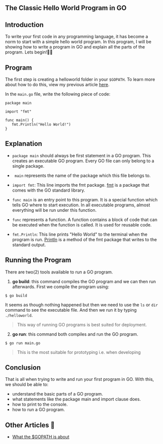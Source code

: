 ## The Classic Hello World Program in GO

## Introduction

To write your first code in any programming language, it has become a norm to start with a simple hello world program. In this program, I will be showing how to write a program in GO and explain all the parts of the program. Lets begin!👍🏼

## Program

The first step is creating a helloworld folder in your `$GOPATH`. To learn more about how to do this, view my previous article [here](https://fabcodes.hashnode.dev/what-the-dollargopath-is-about-ck8stjzhh004y07s129623r3v).

In the `main.go` file, write the following piece of code:
```
package main

import "fmt"

func main() {
   fmt.Println("Hello World!")
}

```

## Explanation

- `package main`  should always be first statement in a GO program. This creates an executable GO program. Every GO file can only belong to a single package.

- ` main`  represents the name of the package which this file belongs to.

- `import fmt`: This line imports the fmt package. [fmt](https://golang.org/pkg/fmt/) is a package that comes with the GO standard library. 

- `func main` is an entry point to this program. It is a special function which tells GO where to start execution. In all executable programs, almost everything will be run under this function.

- `func` represents a function. A function contains a block of code that can be executed when the function is called. It is used for reusable code.

- `fmt.Println`: This line prints "Hello World" to the terminal when the program is run. [Println](https://golang.org/pkg/fmt/#Println) is a method of the fmt package that writes to the standard output.

## Running the Program

There are two(2) tools available to run a GO program.

1. **go build**: this command compiles the GO program and we can then run afterwards. First we compile the program using:
```
$ go build
```
It seems as though nothing happened but then we need to use the `ls` or `dir` command to see the executable file. And then we run it by typing `./helloworld`.

 > This way of running GO programs is best suited for deployment.

2. **go run**: this command both compiles and run the GO program.
```
$ go run main.go
```
 > This is the most suitable for prototyping i.e. when developing

## Conclusion
That is all when trying to write and run your first program in GO. With this, we should be able to:
- understand the basic parts of a GO program.
- what statements like the package main and import clause does.
- how to print to the console.
- how to run a GO program.


## Other Articles 📖
- [What the $GOPATH is about](https://fabcodes.hashnode.dev/what-the-dollargopath-is-about-ck8stjzhh004y07s129623r3v)